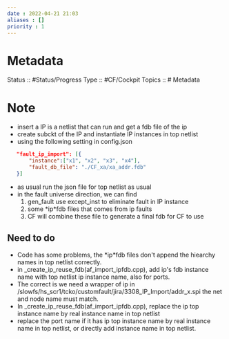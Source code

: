 ```yaml
---
date : 2022-04-21 21:03
aliases : []
priority : 1
---
```

# Metadata
Status :: #Status/Progress 
Type :: #CF/Cockpit 
Topics :: # Metadata
# Note
* insert a IP is a netlist that can run and get a fdb file of the ip
* create subckt of the IP and instantiate IP instances in top netlist
*  using the following setting in config.json
```json
   "fault_ip_import": [{
       "instance":["x1", "x2", "x3", "x4"],
       "fault_db_file": "./CF_xa/xa_addr.fdb"
   }]
```
* as usual run the json file for top netlist as usual
* in the fault universe direction, we can find 
	1. gen_fault use except_inst to eliminate fault in IP instance 
	2. some \*ip\*fdb files that comes from ip faults 
	3. CF will combine these file to generate a final fdb for CF to use 
## Need to do
* Code has some problems, the \*ip\*fdb files don't append the hiearchy names in top netlist correctly.
* in \_create\_ip\_reuse\_fdb(af\_import\_ipfdb.cpp), add ip's fdb instance name with top netlist ip instance name, also for ports. 
* The correct is we need a wrapper of ip in /slowfs/hs_scr1/tcko/customfault/jira/3308_IP_Import/addr_x.spi the net and node name must match.
* In \_create\_ip\_reuse\_fdb(af\_import\_ipfdb.cpp), replace the ip top instance name by real instance name in top netlist
* replace the port name if it has ip top instance name by real instance name in top netlist, or directly add instance name in top netlist.